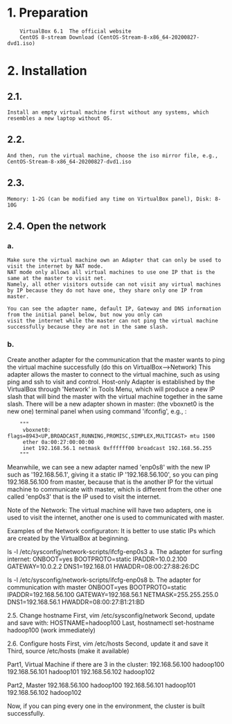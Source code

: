 # 1. Preparation
```
    VirtualBox 6.1  The official website
    CentOS 8-stream Download (CentOS-Stream-8-x86_64-20200827-dvd1.iso)
```

# 2. Installation
## 2.1. 
```
Install an empty virtual machine first without any systems, which resembles a new laptop without OS.
```

## 2.2. 
```
And then, run the virtual machine, choose the iso mirror file, e.g., CentOS-Stream-8-x86_64-20200827-dvd1.iso
```

## 2.3. 
```
Memory: 1-2G (can be modified any time on VirtualBox panel), Disk: 8-10G
```

## 2.4. Open the network

### a. 
```
Make sure the virtual machine own an Adapter that can only be used to visit the internet by NAT mode.
NAT mode only allows all virtual machines to use one IP that is the same at the master to visit net. 
Namely, all other visitors outside can not visit any virtual machines by IP because they do not have one, they share only one IP from master.

You can see the adapter name, default IP, Gateway and DNS information from the initial panel below, but now you only can
visit the internet while the master can not ping the virtual machine successfully because they are not in the same slash.
```    	 


### b. 
Create another adapter for the communication that the master wants to ping the virtual machine successfully (do this on VirtualBox-->Network)
 	 This adapter allows the master to connect to the virtual machine, such as using ping and ssh to visit and control.
  	Host-only Adapter is established by the VirtualBox through 'Network' in Tools Menu, which will produce a new IP slash that
        will bind the master with the virtual machine together in the same slash. 
         There will be a new adapter shown in master: (the vboxnet0 is the new one)
        terminal panel when using command 'ifconfig', e.g., :
        
        """        
         vboxnet0: flags=8943<UP,BROADCAST,RUNNING,PROMISC,SIMPLEX,MULTICAST> mtu 1500
         ether 0a:00:27:00:00:00 
         inet 192.168.56.1 netmask 0xffffff00 broadcast 192.168.56.255
        """
   
Meanwhile, we can see a new adapter named 'enp0s8' with the new IP such as '192.168.56.1', giving it a static IP
       '192.168.56.100', so you can ping 192.168.56.100 from master, because that is the another IP for the virtual machine to
communicate with master, which is different from the other one called 'enp0s3' that is the IP used to visit the internet.

Note of the Network: The virtual machine will have two adapters, one is used to visit the internet, another one is used to communicated with master.

Examples of the Network configuraton: 
It is better to use static IPs which are created by the VirtualBox at beginning.

ls -l /etc/sysconfig/network-scripts/ifcfg-enp0s3
a. The adapter for surfing internet:
        ONBOOT=yes
        BOOTPROTO=static
        IPADDR=10.0.2.100
        GATEWAY=10.0.2.2
        DNS1=192.168.01
        HWADDR=08:00:27:88:26:DC

ls -l /etc/sysconfig/network-scripts/ifcfg-enp0s8
b. The adapter for communication with master
        ONBOOT=yes
        BOOTPROTO=static
        IPADDR=192.168.56.100
        GATEWAY=192.168.56.1
        NETMASK=255.255.255.0
        DNS1=192.168.56.1
        HWADDR=08:00:27:B1:21:BD

2.5. Change hostname
First, vim /etc/sysconfig/network
Second, update and save with: HOSTNAME=hadoop100
Last, hostnamectl set-hostname hadoop100 (work immediately)

2.6. Configure hosts
First, vim /etc/hosts
Second, update it and save it
Third, source /etc/hosts (make it available)

Part1, Virtual Machine
if there are 3 in the cluster:
192.168.56.100 hadoop100
192.168.56.101 hadoop101
192.168.56.102 hadoop102

Part2, Master
192.168.56.100 hadoop100
192.168.56.101 hadoop101
192.168.56.102 hadoop102


Now, if you can ping every one in the environment, the cluster is built successfully.
